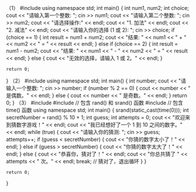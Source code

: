 （1）
#include <iostream>
using namespace std;
int main() {
    int num1, num2;
    int choice;
    cout << "请输入第一个整数: ";
    cin >> num1;
    cout << "请输入第二个整数: ";
    cin >> num2;
    cout << "请选择操作:" << endl;
    cout << "1. 加法" << endl;
    cout << "2. 减法" << endl;
    cout << "请输入你的选择 (1 或 2): ";
    cin >> choice;
    if (choice == 1) {
        int result = num1 + num2;
        cout << "结果: " << num1 << " + " << num2 << " = " << result << endl;
    } else if (choice == 2) {
        int result = num1 - num2;
        cout << "结果: " << num1 << " - " << num2 << " = " << result << endl;
    } else {
        cout << "无效的选择，请输入 1 或 2。" << endl;
    }

    return 0;
}
（2）
#include <iostream>
using namespace std;
int main() {
    int number;
    cout << "请输入一个整数: ";
    cin >> number;
    if (number % 2 == 0) {
        cout << number << " 是偶数。" << endl;
    } else {
        cout << number << " 是奇数。" << endl;
    }
 return 0;
    }
（3）
#include <iostream>
#include <cstdlib>  // 包含 rand() 和 srand() 函数
#include <ctime>    // 包含 time() 函数
using namespace std;
int main() {
    srand(static_cast<unsigned int>(time(0)));
    int secretNumber = rand() % 10 + 1;
    int guess;
    int attempts = 0;
    cout << "欢迎来到猜数字游戏！" << endl;
    cout << "我已经想好了一个 1 到 10 之间的数字。" << endl;
    while (true) {
        cout << "请输入你的猜测: ";
        cin >> guess;
        attempts++;
        if (guess < secretNumber) {
            cout << "你猜的数字太小了！" << endl;
        } else if (guess > secretNumber) {
            cout << "你猜的数字太大了！" << endl;
        } else {
            cout << "恭喜你，猜对了！" << endl;
            cout << "你总共猜了 " << attempts << " 次。" << endl;
            break;  // 猜对了，退出循环
        }
    }

    return 0;
}
    
